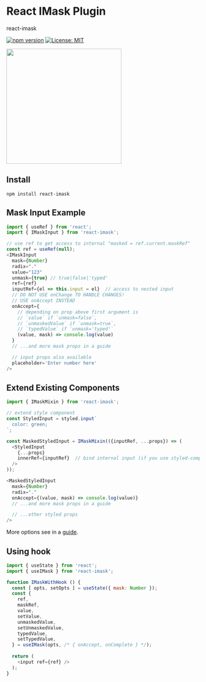 # React IMask Plugin
react-imask

[![npm version](https://badge.fury.io/js/react-imask.svg)](https://badge.fury.io/js/react-imask)
[![License: MIT](https://img.shields.io/badge/License-MIT-yellow.svg)](https://opensource.org/licenses/MIT)

<a href="https://opencollective.com/imask/donate" target="_blank">
  <img src="https://opencollective.com/imask/donate/button.png?color=blue" width=300 />
</a>

## Install
`npm install react-imask`

## Mask Input Example
```javascript
import { useRef } from 'react';
import { IMaskInput } from 'react-imask';

// use ref to get access to internal "masked = ref.current.maskRef"
const ref = useRef(null);
<IMaskInput
  mask={Number}
  radix="."
  value="123"
  unmask={true} // true|false|'typed'
  ref={ref}
  inputRef={el => this.input = el}  // access to nested input
  // DO NOT USE onChange TO HANDLE CHANGES!
  // USE onAccept INSTEAD
  onAccept={
    // depending on prop above first argument is
    // `value` if `unmask=false`,
    // `unmaskedValue` if `unmask=true`,
    // `typedValue` if `unmask='typed'`
    (value, mask) => console.log(value)
  }
  // ...and more mask props in a guide

  // input props also available
  placeholder='Enter number here'
/>
```

## Extend Existing Components
```javascript
import { IMaskMixin } from 'react-imask';

// extend style component
const StyledInput = styled.input`
  color: green;
`;

const MaskedStyledInput = IMaskMixin(({inputRef, ...props}) => (
  <StyledInput
    {...props}
    innerRef={inputRef}  // bind internal input (if you use styled-components V4, use "ref" instead "innerRef")
  />
));

<MaskedStyledInput
  mask={Number}
  radix="."
  onAccept={(value, mask) => console.log(value)}
  // ...and more mask props in a guide

  // ...other styled props
/>
```
More options see in a [guide](https://imask.js.org/guide.html).

## Using hook
```javascript
import { useState } from 'react';
import { useIMask } from 'react-imask';

function IMaskWithHook () {
  const [ opts, setOpts ] = useState({ mask: Number });
  const {
    ref,
    maskRef,
    value,
    setValue,
    unmaskedValue,
    setUnmaskedValue,
    typedValue,
    setTypedValue,
  } = useIMask(opts, /* { onAccept, onComplete } */);
  
  return (
    <input ref={ref} />
  );
}
```
